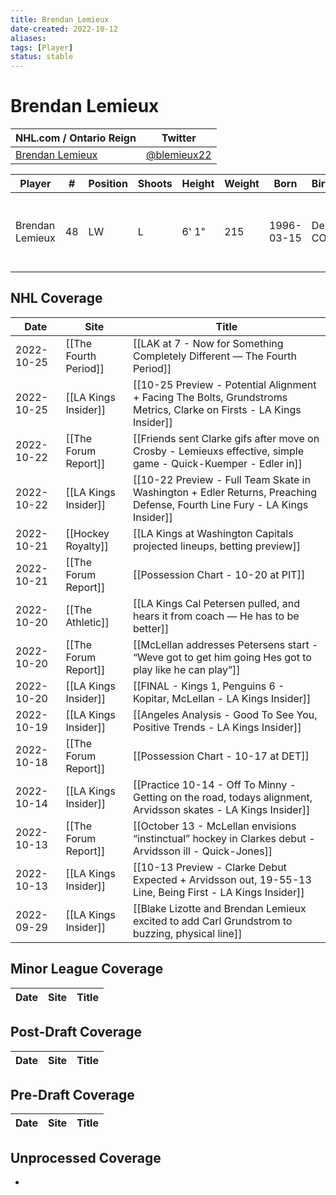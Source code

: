 ```yaml
---
title: Brendan Lemieux
date-created: 2022-10-12
aliases: 
tags: [Player]
status: stable
---
```


# Brendan Lemieux

NHL.com / Ontario Reign | Twitter
-|-
[Brendan Lemieux](https://www.nhl.com/player/brendan-lemieux-8477962) | [@blemieux22](https://twitter.com/blemieux22)

Player | \# | Position | Shoots | Height | Weight | Born | Birthplace | Draft 
-|-|-|-|-|-|-|-|-
Brendan Lemieux | 48 | LW | L | 6' 1" | 215 | 1996-03-15 | Denver, CO, USA | 2014 BUF, 2nd rd, 1st pk (31st overall)




## NHL  Coverage
| Date       | Site                  | Title                                                                                                                     |
| ---------- | --------------------- | ------------------------------------------------------------------------------------------------------------------------- |
| 2022-10-25 | [[The Fourth Period]] | [[LAK at 7 - Now for Something Completely Different — The Fourth Period]]                                                 |
| 2022-10-25 | [[LA Kings Insider]]  | [[10-25 Preview - Potential Alignment + Facing The Bolts, Grundstroms Metrics, Clarke on Firsts - LA Kings Insider]]      |
| 2022-10-22 | [[The Forum Report]]  | [[Friends sent Clarke gifs after move on Crosby - Lemieuxs effective, simple game - Quick-Kuemper - Edler in]]            |
| 2022-10-22 | [[LA Kings Insider]]  | [[10-22 Preview - Full Team Skate in Washington + Edler Returns, Preaching Defense, Fourth Line Fury - LA Kings Insider]] |
| 2022-10-21 | [[Hockey Royalty]]    | [[LA Kings at Washington Capitals projected lineups, betting preview]]                                                    |
| 2022-10-21 | [[The Forum Report]]  | [[Possession Chart - 10-20 at PIT]]                                                                                       |
| 2022-10-20 | [[The Athletic]]      | [[LA Kings Cal Petersen pulled, and hears it from coach — He has to be better]]                                           |
| 2022-10-20 | [[The Forum Report]]  | [[McLellan addresses Petersens start - “Weve got to get him going Hes got to play like he can play”]]                     |
| 2022-10-20 | [[LA Kings Insider]]  | [[FINAL - Kings 1, Penguins 6 - Kopitar, McLellan - LA Kings Insider]]                                                    |
| 2022-10-19 | [[LA Kings Insider]]  | [[Angeles Analysis - Good To See You, Positive Trends - LA Kings Insider]]                                                |
| 2022-10-18 | [[The Forum Report]]  | [[Possession Chart - 10-17 at DET]]                                                                                       |
| 2022-10-14 | [[LA Kings Insider]]  | [[Practice 10-14 - Off To Minny - Getting on the road, todays alignment, Arvidsson skates - LA Kings Insider]]            |
| 2022-10-13 | [[The Forum Report]]  | [[October 13 - McLellan envisions “instinctual” hockey in Clarkes debut - Arvidsson ill - Quick-Jones]]                   |
| 2022-10-13 | [[LA Kings Insider]]  | [[10-13 Preview - Clarke Debut Expected + Arvidsson out, 19-55-13 Line, Being First - LA Kings Insider]]                  |
| 2022-09-29 | [[LA Kings Insider]] | [[Blake Lizotte and Brendan Lemieux excited to add Carl Grundstrom to buzzing, physical line]]



## Minor League Coverage
Date | Site |  Title
---|---|---



## Post-Draft Coverage
Date | Site |  Title
---|---|---



## Pre-Draft Coverage
Date | Site |  Title
---|---|---


## Unprocessed Coverage
- 

